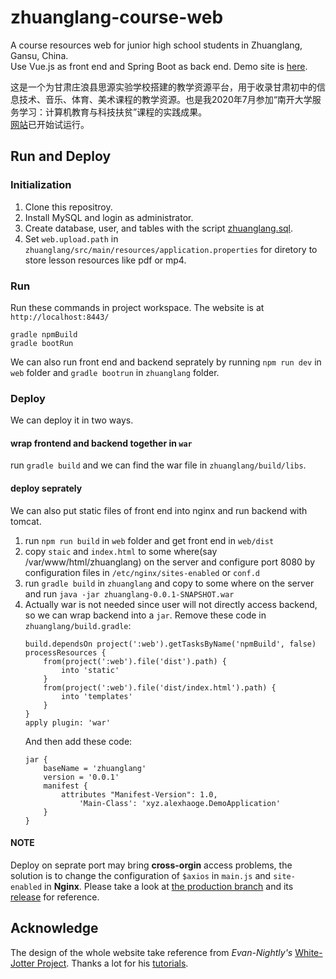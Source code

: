 # zhuanglang-course-web
 A course resources web for junior high school students in Zhuanglang, Gansu, China.  
 Use Vue.js as front end and Spring Boot as back end.
 Demo site is [here](http://114.116.233.111:8080/).
 
 这是一个为甘肃庄浪县思源实验学校搭建的教学资源平台，用于收录甘肃初中的信息技术、音乐、体育、美术课程的教学资源。也是我2020年7月参加“南开大学服务学习：计算机教育与科技扶贫”课程的实践成果。  
 [网站](http://114.116.233.111:8080/)已开始试运行。

## Run and Deploy
### Initialization
1. Clone this repositroy.
2. Install MySQL and login as administrator.
3. Create database, user, and tables with the script [zhuanglang.sql](https://github.com/Alexhaoge/zhuanglang-course-web/blob/master/zhuanglang.sql).
4. Set `web.upload.path` in `zhuanglang/src/main/resources/application.properties` for diretory to store lesson resources like pdf or mp4.
### Run
Run these commands in project workspace. The website is at `http://localhost:8443/`
```
gradle npmBuild
gradle bootRun
```
We can also run front end and backend seprately by running `npm run dev` in `web` folder and `gradle bootrun` in `zhuanglang` folder.
### Deploy
We can deploy it in two ways.
#### wrap frontend and backend together in `war`
run `gradle build` and we can find the war file in `zhuanglang/build/libs`.
#### deploy seprately
We can also put static files of front end into nginx and run backend with tomcat.  
1. run `npm run build` in `web` folder and get front end in `web/dist`
2. copy `staic` and `index.html` to some where(say /var/www/html/zhuanglang) on the server and configure port 8080 by configuration files in `/etc/nginx/sites-enabled` or `conf.d`
3. run `gradle build` in `zhuanglang` and copy to some where on the server and run `java -jar zhuanglang-0.0.1-SNAPSHOT.war`  
4. Actually war is not needed since user will not directly access backend, so we can wrap backend into a `jar`.
    Remove these code in `zhuanglang/build.gradle`:
    ```
    build.dependsOn project(':web').getTasksByName('npmBuild', false)
    processResources {
        from(project(':web').file('dist').path) {
            into 'static'
        }
        from(project(':web').file('dist/index.html').path) {
            into 'templates'
        }
    }
    apply plugin: 'war'
    ```
    And then add these code:
    ```
    jar {
        baseName = 'zhuanglang'
        version = '0.0.1'
        manifest {
            attributes "Manifest-Version": 1.0,
                'Main-Class': 'xyz.alexhaoge.DemoApplication'
        }
    }
    ```
#### NOTE
Deploy on seprate port may bring **cross-orgin** access problems, the solution is to change the configuration of `$axios` in `main.js` and `site-enabled` in **Nginx**. Please take a look at [the production branch](https://github.com/Alexhaoge/zhuanglang-course-web/tree/production) and its [release](https://github.com/Alexhaoge/zhuanglang-course-web/releases/tag/v0.0.1) for reference.
## Acknowledge
The design of the whole website take reference from *Evan-Nightly's* [White-Jotter Project](https://github.com/Antabot/White-Jotter). Thanks a lot for his [tutorials](https://blog.csdn.net/Neuf_Soleil/article/details/88925013).
